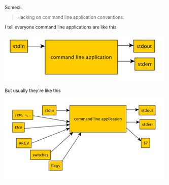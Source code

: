 Somecli

>Hacking on command line application conventions.

I tell everyone command line applications are like this

![](simple.png)

But usually they're like this

![](complex.png)